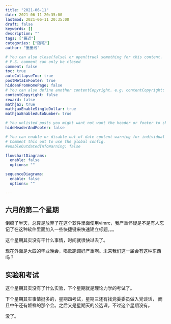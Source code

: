 ```yaml
---
title: "2021-06-11"
date: 2021-06-11 20:35:00
lastmod: 2021-06-11 20:35:00
draft: false
keywords: []
description: ""
tags: ["最近"]
categories: ["随笔"]
author: "墨墨线"

# You can also close(false) or open(true) something for this content.
# P.S. comment can only be closed
comment: false
toc: true
autoCollapseToc: true
postMetaInFooter: true
hiddenFromHomePage: false
# You can also define another contentCopyright. e.g. contentCopyright: "This is another copyright."
contentCopyright: false
reward: false
mathjax: true
mathjaxEnableSingleDollar: true
mathjaxEnableAutoNumber: true

# You unlisted posts you might want not want the header or footer to show
hideHeaderAndFooter: false

# You can enable or disable out-of-date content warning for individual post.
# Comment this out to use the global config.
#enableOutdatedInfoWarning: false

flowchartDiagrams:
  enable: false
  options: ""

sequenceDiagrams: 
  enable: false
  options: ""

---
```


<!--more-->
## 六月的第二个星期
倒腾了半天，总算是放弃了在这个软件里面使用vimrc，我严重怀疑是不是有人忘记了在这种软件里面加入一些快捷键来快速建立标题。。。

这个星期其实没有干什么事情，时间就很快过去了。

现在外面是大四的毕业晚会，唱歌跑调好严重啊。未来我们这一届会有这种东西吗？

## 实验和考试
这个星期其实没有了什么实验，下个星期就是理论力学的考试了。

下个星期其实事情挺多的，星期四考试，星期三还有找党委委员做入党谈话，
而且中午还有姬祥的那个会。之后又是星期天的公选课，不过这个星期没有。

没了。
